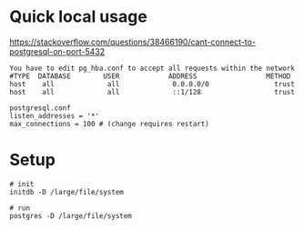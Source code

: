 
# Quick local usage

https://stackoverflow.com/questions/38466190/cant-connect-to-postgresql-on-port-5432


    You have to edit pg_hba.conf to accept all requests within the network
    #TYPE  DATABASE        USER            ADDRESS                 METHOD 
    host    all             all             0.0.0.0/0                trust
    host    all             all             ::1/128                  trust

    postgresql.conf
    listen_addresses = '*'
    max_connections = 100 # (change requires restart)


# Setup

    # init
    initdb -D /large/file/system

    # run
    postgres -D /large/file/system


